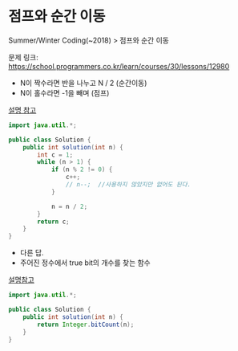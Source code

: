 # 점프와 순간 이동

Summer/Winter Coding(~2018) > 점프와 순간 이동

문제 링크: https://school.programmers.co.kr/learn/courses/30/lessons/12980


- N이 짝수라면 반을 나누고 N / 2 (순간이동) 
- N이 홀수라면 -1을 빼며 (점프)

[설명 참고](https://minhamina.tistory.com/55)

```java
import java.util.*;

public class Solution {
    public int solution(int n) {
        int c = 1;
        while (n > 1) {
            if (n % 2 != 0) {
                c++;
                // n--;  //사용하지 않았지만 없어도 된다.
            }

            n = n / 2;
        }    
        return c;
    }
}
```

- 다른 답.
- 주어진 정수에서 true bit의 개수를 찾는 함수

[설명참고](https://gre-eny.tistory.com/121)
```java
import java.util.*;

public class Solution {
    public int solution(int n) {
        return Integer.bitCount(n);
    }
}
```